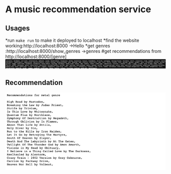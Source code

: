# A music recommendation service

## Usages
*run `make run` to make it deployed to localhost
*find the website working:http://localhost:8000   ->Hello
*get genres :http://localhost:8000/show_genres  ->genres
#get recommendations from http://localhost:8000/[genre]
![spotifyrecommdention](show_genres.png)
## Recommendation
![spotifyrecommdention](return_Recommendation.png)